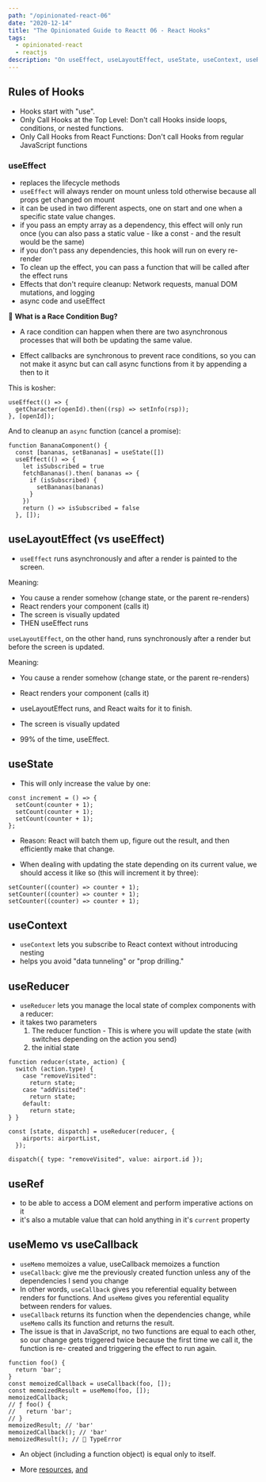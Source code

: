```yaml
---
path: "/opinionated-react-06"
date: "2020-12-14"
title: "The Opinionated Guide to Reactt 06 - React Hooks"
tags:
  - opinionated-react
  - reactjs
description: "On useEffect, useLayoutEffect, useState, useContext, useReducer, useRefo, useCallback and useMemo"
---
```


## Rules of Hooks

- Hooks start with "use".
- Only Call Hooks at the Top Level: Don't call Hooks inside loops, conditions, or nested functions.
- Only Call Hooks from React Functions: Don't call Hooks from regular JavaScript functions

### useEffect

- replaces the lifecycle methods
- `useEffect` will always render on mount unless told otherwise because all props get changed on mount
- it can be used in two different aspects, one on start and one when a specific state value changes.
- if you pass an empty array as a dependency, this effect will only run once (you can also pass a static value - like a const - and the result would be the same)
- if you don't pass any dependencies, this hook will run on every re-render
- To clean up the effect, you can pass a function that will be called after the effect runs
- Effects that don't require cleanup: Network requests, manual DOM mutations, and logging
- async code and useEffect

🤔 **What is a Race Condition Bug?**

- A race condition can happen when there are two asynchronous processes that will both be updating the same value.

- Effect callbacks are synchronous to prevent race conditions, so you can not make it async but can call async functions from it by appending a then to it

This is kosher:

```
useEffect(() => {
  getCharacter(openId).then((rsp) => setInfo(rsp));
}, [openId]);
```

And to cleanup an `async` function (cancel a promise):

```
function BananaComponent() {
  const [bananas, setBananas] = useState([])
  useEffect(() => {
    let isSubscribed = true
    fetchBananas().then( bananas => {
      if (isSubscribed) {
        setBananas(bananas)
      }
    })
    return () => isSubscribed = false
  }, []);
```

## useLayoutEffect (vs useEffect)

- `useEffect` runs asynchronously and after a render is painted to the screen.

Meaning:

- You cause a render somehow (change state, or the parent re-renders)
- React renders your component (calls it)
- The screen is visually updated
- THEN useEffect runs

`useLayoutEffect`, on the other hand, runs synchronously after a render but before the screen is updated.

Meaning:

- You cause a render somehow (change state, or the parent re-renders)
- React renders your component (calls it)
- useLayoutEffect runs, and React waits for it to finish.
- The screen is visually updated

- 99% of the time, useEffect.

## useState

- This will only increase the value by one:

```
const increment = () => {
  setCount(counter + 1);
  setCount(counter + 1);
  setCount(counter + 1);
};
```

- Reason: React will batch them up, figure out the result, and then efficiently make that change.

- When dealing with updating the state depending on its current value, we should access it like so (this will increment it by three):

```
setCounter((counter) => counter + 1);
setCounter((counter) => counter + 1);
setCounter((counter) => counter + 1);
```

## useContext

- `useContext` lets you subscribe to React context without introducing nesting
- helps you avoid "data tunneling" or "prop drilling."

## useReducer

- `useReducer` lets you manage the local state of complex components with a reducer:
- it takes two parameters
  1. The reducer function - This is where you will update the state (with switches depending on the action you send)
  2. the initial state

```
function reducer(state, action) {
  switch (action.type) {
    case "removeVisited":
      return state;
    case "addVisited":
      return state;
    default:
      return state;
} }

const [state, dispatch] = useReducer(reducer, {
    airports: airportList,
  });

dispatch({ type: "removeVisited", value: airport.id });
```

## useRef

- to be able to access a DOM element and perform imperative actions on it
- it's also a mutable value that can hold anything in it's `current` property

## useMemo vs useCallback

- `useMemo` memoizes a value, useCallback memoizes a function
- `useCallback`: give me the previously created function unless any of the dependencies I send you change
- In other words, `useCallback` gives you referential equality between renders for functions. And `useMemo` gives you referential equality between renders for values.
- `useCallback` returns its function when the dependencies change, while `useMemo` calls its function and returns the result.
- The issue is that in JavaScript, no two functions are equal to each other, so our change gets triggered twice because the first time we call it, the function is re- created and triggering the effect to run again.

```
function foo() {
  return 'bar';
}
const memoizedCallback = useCallback(foo, []);
const memoizedResult = useMemo(foo, []);
memoizedCallback;
// ƒ foo() {
//   return 'bar';
// }
memoizedResult; // 'bar'
memoizedCallback(); // 'bar'
memoizedResult(); // 🔴 TypeError
```

- An object (including a function object) is equal only to itself.

- More [resources](https://github.com/FrontendMasters/pure-react-state-management), [and](https://btholt.github.io/complete-intro-to-react-v5/hooks-in-depth)
